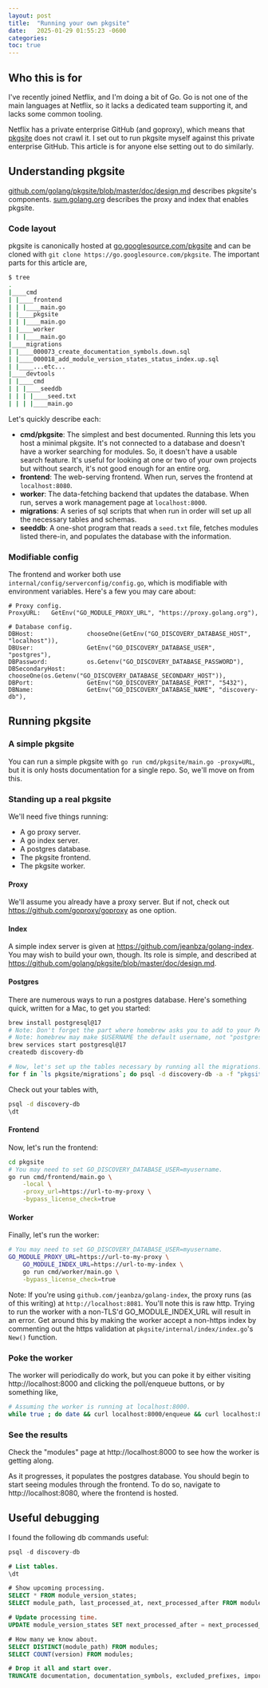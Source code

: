 ```yaml
---
layout: post
title:  "Running your own pkgsite"
date:   2025-01-29 01:55:23 -0600
categories: 
toc: true
---
```


## Who this is for

I've recently joined Netflix, and I'm doing a bit of Go. Go is not one of the
main languages at Netflix, so it lacks a dedicated team supporting it, and lacks
some common tooling.

Netflix has a private enterprise GitHub (and goproxy), which means that
[pkgsite](https://pkg.go.dev/golang.org/x/pkgsite) does not crawl it. I set out
to run pkgsite myself against this private enterprise GitHub. This article is
for anyone else setting out to do similarly.

## Understanding pkgsite

[github.com/golang/pkgsite/blob/master/doc/design.md](https://github.com/golang/pkgsite/blob/master/doc/design.md)
describes pkgsite's components.
[sum.golang.org](https://sum.golang.org/) describes the proxy and index that
enables pkgsite.

### Code layout

pkgsite is canonically hosted at [go.googlesource.com/pkgsite](https://go.googlesource.com/pkgsite)
and can be cloned with `git clone https://go.googlesource.com/pkgsite`. The
important parts for this article are,

```sh
$ tree
.
|____cmd
| |____frontend
| | |____main.go
| |____pkgsite
| | |____main.go
| |____worker
| | |____main.go
|____migrations
| |____000073_create_documentation_symbols.down.sql
| |____000018_add_module_version_states_status_index.up.sql
| |____...etc...
|____devtools
| |____cmd
| | |____seeddb
| | | |____seed.txt
| | | |____main.go
```

Let's quickly describe each:

- **cmd/pkgsite**: The simplest and best documented. Running this lets you host
a minimal pkgsite. It's not connected to a database and doesn't have a worker
searching for modules. So, it doesn't have a usable search feature. It's useful
for looking at one or two of your own projects but without search, it's not good
enough for an entire org.
- **frontend**: The web-serving frontend. When run, serves the frontend at
`localhost:8080`.
- **worker**: The data-fetching backend that updates the database. When run,
serves a work management page at `localhost:8000`.
- **migrations**: A series of sql scripts that when run in order will set up
all the necessary tables and schemas.
- **seeddb**: A one-shot program that reads a `seed.txt` file, fetches modules
listed there-in, and populates the database with the information.

### Modifiable config

The frontend and worker both use `internal/config/serverconfig/config.go`, which
is modifiable with environment variables. Here's a few you may care about:

```
# Proxy config.
ProxyURL:   GetEnv("GO_MODULE_PROXY_URL", "https://proxy.golang.org"),

# Database config.
DBHost:               chooseOne(GetEnv("GO_DISCOVERY_DATABASE_HOST", "localhost")),
DBUser:               GetEnv("GO_DISCOVERY_DATABASE_USER", "postgres"),
DBPassword:           os.Getenv("GO_DISCOVERY_DATABASE_PASSWORD"),
DBSecondaryHost:      chooseOne(os.Getenv("GO_DISCOVERY_DATABASE_SECONDARY_HOST")),
DBPort:               GetEnv("GO_DISCOVERY_DATABASE_PORT", "5432"),
DBName:               GetEnv("GO_DISCOVERY_DATABASE_NAME", "discovery-db"),
```

## Running pkgsite

### A simple pkgsite

You can run a simple pkgsite with `go run cmd/pkgsite/main.go -proxy=URL`, but
it is only hosts documentation for a single repo. So, we'll move on from this.

### Standing up a real pkgsite

We'll need five things running:

- A go proxy server.
- A go index server.
- A postgres database.
- The pkgsite frontend.
- The pkgsite worker.

#### Proxy

We'll assume you already have a proxy server. But if not, check out
https://github.com/goproxy/goproxy as one option.

#### Index

A simple index server is given at https://github.com/jeanbza/golang-index. You
may wish to build your own, though. Its role is simple, and described at
https://github.com/golang/pkgsite/blob/master/doc/design.md.

#### Postgres

There are numerous ways to run a postgres database. Here's something quick,
written for a Mac, to get you started:

```sh
brew install postgresql@17
# Note: Don't forget the part where homebrew asks you to add to your PATH.
# Note: homebrew may make $USERNAME the default username, not "postgres".
brew services start postgresql@17
createdb discovery-db

# Now, let's set up the tables necessary by running all the migrations.
for f in `ls pkgsite/migrations`; do psql -d discovery-db -a -f "pkgsite/migrations/$f"; done;
```

Check out your tables with,

```sh
psql -d discovery-db
\dt
```

#### Frontend

Now, let's run the frontend:

```sh
cd pkgsite
# You may need to set GO_DISCOVERY_DATABASE_USER=myusername.
go run cmd/frontend/main.go \
    -local \
    -proxy_url=https://url-to-my-proxy \
    -bypass_license_check=true
```

#### Worker

Finally, let's run the worker:

```sh
# You may need to set GO_DISCOVERY_DATABASE_USER=myusername.
GO_MODULE_PROXY_URL=https://url-to-my-proxy \
    GO_MODULE_INDEX_URL=https://url-to-my-index \
    go run cmd/worker/main.go \
    -bypass_license_check=true
```

Note: If you're using `github.com/jeanbza/golang-index`, the proxy runs (as of
this writing) at `http://localhost:8081`. You'll note this is raw http. Trying
to run the worker with a non-TLS'd GO_MODULE_INDEX_URL will result in an error.
Get around this by making the worker accept a non-https index by commenting out
the https validation at `pkgsite/internal/index/index.go`'s `New()` function.

### Poke the worker

The worker will periodically do work, but you can poke it by either visiting
http://localhost:8000 and clicking the poll/enqueue buttons, or by something
like,

```sh
# Assuming the worker is running at localhost:8000.
while true ; do date && curl localhost:8000/enqueue && curl localhost:8000/poll && sleep 20; done;
```

### See the results

Check the "modules" page at http://localhost:8000 to see how the worker is
getting along.

As it progresses, it populates the postgres database. You should begin to start
seeing modules through the frontend. To do so, navigate to
http://localhost:8080, where the frontend is hosted.

## Useful debugging

I found the following db commands useful:

```sql
psql -d discovery-db

# List tables.
\dt

# Show upcoming processing.
SELECT * FROM module_version_states;
SELECT module_path, last_processed_at, next_processed_after FROM module_version_states WHERE module_path LIKE 'corp%';

# Update processing time.
UPDATE module_version_states SET next_processed_after = next_processed_after - INTERVAL '2 HOUR' WHERE module_path = 'corp/eas-protomd';

# How many we know about.
SELECT DISTINCT(module_path) FROM modules;
SELECT COUNT(version) FROM modules;

# Drop it all and start over.
TRUNCATE documentation, documentation_symbols, excluded_prefixes, imports, imports_unique, latest_module_versions, legacy_documentation_symbols, licenses, module_version_states, modules, package_symbols, package_version_states, paths, readmes, search_documents, symbol_history, symbol_names, symbol_search_documents, units, version_map;
```
